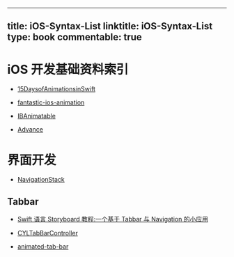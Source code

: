
---
title: iOS-Syntax-List
linktitle: iOS-Syntax-List
type: book
commentable: true
---

# iOS 开发基础资料索引

- [15DaysofAnimationsinSwift](https://github.com/larrynatalicio/15DaysofAnimationsinSwift)

- [fantastic-ios-animation](https://github.com/onmyway133/fantastic-ios-animation)

- [IBAnimatable](https://github.com/JakeLin/IBAnimatable)

- [Advance](https://github.com/storehouse/Advance)

# 界面开发

- [NavigationStack](https://github.com/Ramotion/navigation-stack)

## Tabbar

- [Swift 语言 Storyboard 教程:一个基于 Tabbar 与 Navigation 的小应用](http://www.cocoachina.com/ios/20150112/10892.html)

- [CYLTabBarController](https://github.com/ChenYilong/CYLTabBarController)

- [animated-tab-bar](https://github.com/Ramotion/animated-tab-bar)

    